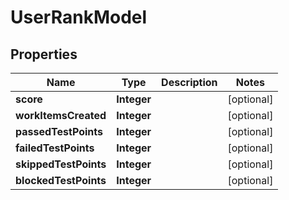 

# UserRankModel


## Properties

| Name | Type | Description | Notes |
|------------ | ------------- | ------------- | -------------|
|**score** | **Integer** |  |  [optional] |
|**workItemsCreated** | **Integer** |  |  [optional] |
|**passedTestPoints** | **Integer** |  |  [optional] |
|**failedTestPoints** | **Integer** |  |  [optional] |
|**skippedTestPoints** | **Integer** |  |  [optional] |
|**blockedTestPoints** | **Integer** |  |  [optional] |



